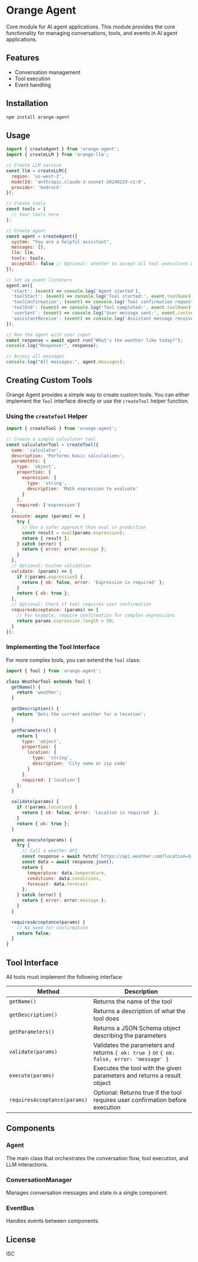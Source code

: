 # Orange Agent

Core module for AI agent applications. This module provides the core functionality for managing conversations, tools, and events in AI agent applications.

## Features

- Conversation management
- Tool execution
- Event handling

## Installation

```bash
npm install orange-agent
```

## Usage

```javascript
import { createAgent } from 'orange-agent';
import { createLLM } from 'orange-llm';

// Create LLM service
const llm = createLLM({
  region: 'us-west-2',
  modelId: 'anthropic.claude-3-sonnet-20240229-v1:0',
  provider: 'bedrock'
});

// Create tools
const tools = [
  // Your tools here
];

// Create agent
const agent = createAgent({
  system: "You are a helpful assistant",
  messages: [],
  llm: llm,
  tools: tools,
  acceptAll: false // Optional: whether to accept all tool executions without confirmation
});

// Set up event listeners
agent.on({
  'start': (event) => console.log('Agent started'),
  'toolStart': (event) => console.log('Tool started:', event.toolName),
  'toolConfirmation': (event) => console.log('Tool confirmation requested:', event.toolName),
  'toolEnd': (event) => console.log('Tool completed:', event.toolName),
  'userSent': (event) => console.log('User message sent:', event.content),
  'assistantReceive': (event) => console.log('Assistant message received:', event.content)
});

// Run the agent with user input
const response = await agent.run("What's the weather like today?");
console.log("Response:", response);

// Access all messages
console.log("All messages:", agent.messages);
```

## Creating Custom Tools

Orange Agent provides a simple way to create custom tools. You can either implement the `Tool` interface directly or use the `createTool` helper function.

### Using the `createTool` Helper

```javascript
import { createTool } from 'orange-agent';

// Create a simple calculator tool
const calculatorTool = createTool({
  name: 'calculator',
  description: 'Performs basic calculations',
  parameters: {
    type: 'object',
    properties: {
      expression: { 
        type: 'string', 
        description: 'Math expression to evaluate' 
      }
    },
    required: ['expression']
  },
  execute: async (params) => {
    try {
      // Use a safer approach than eval in production
      const result = eval(params.expression);
      return { result };
    } catch (error) {
      return { error: error.message };
    }
  },
  // Optional: Custom validation
  validate: (params) => {
    if (!params.expression) {
      return { ok: false, error: 'Expression is required' };
    }
    return { ok: true };
  },
  // Optional: Check if tool requires user confirmation
  requiresAcceptance: (params) => {
    // For example, require confirmation for complex expressions
    return params.expression.length > 50;
  }
});
```

### Implementing the Tool Interface

For more complex tools, you can extend the `Tool` class:

```javascript
import { Tool } from 'orange-agent';

class WeatherTool extends Tool {
  getName() {
    return 'weather';
  }

  getDescription() {
    return 'Gets the current weather for a location';
  }

  getParameters() {
    return {
      type: 'object',
      properties: {
        location: {
          type: 'string',
          description: 'City name or zip code'
        }
      },
      required: ['location']
    };
  }

  validate(params) {
    if (!params.location) {
      return { ok: false, error: 'Location is required' };
    }
    return { ok: true };
  }

  async execute(params) {
    try {
      // Call a weather API
      const response = await fetch(`https://api.weather.com?location=${params.location}`);
      const data = await response.json();
      return {
        temperature: data.temperature,
        conditions: data.conditions,
        forecast: data.forecast
      };
    } catch (error) {
      return { error: error.message };
    }
  }

  requiresAcceptance(params) {
    // No need for confirmation
    return false;
  }
}
```

## Tool Interface

All tools must implement the following interface:

| Method | Description |
|--------|-------------|
| `getName()` | Returns the name of the tool |
| `getDescription()` | Returns a description of what the tool does |
| `getParameters()` | Returns a JSON Schema object describing the parameters |
| `validate(params)` | Validates the parameters and returns `{ ok: true }` or `{ ok: false, error: 'message' }` |
| `execute(params)` | Executes the tool with the given parameters and returns a result object |
| `requiresAcceptance(params)` | Optional: Returns true if the tool requires user confirmation before execution |

## Components

### Agent

The main class that orchestrates the conversation flow, tool execution, and LLM interactions.

### ConversationManager

Manages conversation messages and state in a single component.

### EventBus

Handles events between components.

## License

ISC
